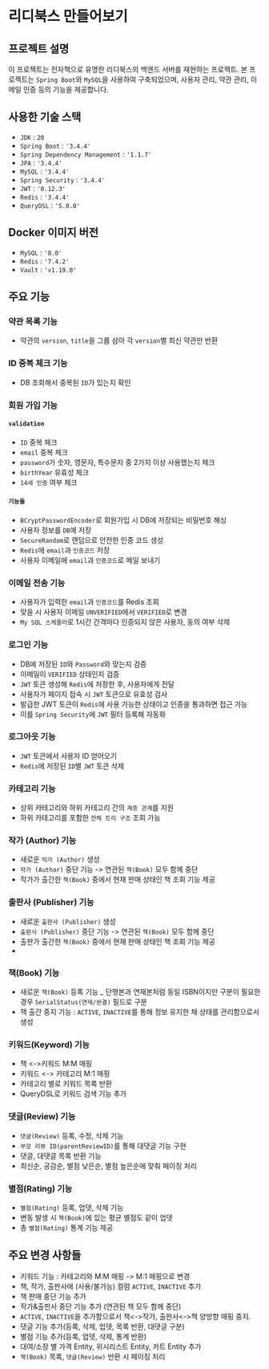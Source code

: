 # 리디북스 만들어보기

## 프로젝트 설명
이 프로젝트는 전자책으로 유명한 리디북스의 백엔드 서버를 재현하는 프로젝트.
본 프로젝트는 `Spring Boot`와 `MySQL`을 사용하여 구축되었으며, 사용자 관리, 약관 관리, 이메일 인증 등의 기능을 제공합니다.

## 사용한 기술 스택
- `JDK` :  `20`
- `Spring Boot` : `'3.4.4'`
- `Spring Dependency Management` :  `'1.1.7'`
- `JPA` : `'3.4.4'`
- `MySQL` : `'3.4.4'`
- `Spring Security` : `'3.4.4'`
- `JWT` : `'0.12.3'`
- `Redis` : `'3.4.4'`
- `QueryDSL` : `'5.0.0'`

## Docker 이미지 버전
- `MySQL` : `'8.0'`
- `Redis` : `'7.4.2'`
- `Vault` : `'v1.19.0'`

## 주요 기능
### 약관 목록 기능
-  약관의 `version`, `title`을 그룹 삼아 각 `version`별 최신 약관만 반환

### ID 중복 체크 기능
-  DB 조회해서 중복된 `ID`가 있는지 확인

### 회원 가입 기능
#### `validation`
- `ID` 중복 체크
- `email` 중복 체크
- `password`가 숫자, 영문자, 특수문자 중 2가지 이상 사용했는지 체크
- `birthYear` 유효성 체크
- `14세 인증` 여부 체크

#### `기능들`
- `BCryptPasswordEncoder`로 회원가입 시 DB에 저장되는 비밀번호 해싱
- 사용자 정보를 `DB`에 저장
- `SecureRandom`로 랜덤으로 안전한 인증 코드 생성
- `Redis`에 `email`과 `인증코드` 저장
- 사용자 이메일에 `email`과 `인증코드`로 메일 보내기

### 이메일 전송 기능
- 사용자가 입력한 `email`과 `인증코드`를 Redis 조회
- 맞을 시 사용자 이메일 `UNVERIFIED`에서 `VERIFIED`로 변경
- `My SQL 스케줄러`로 1시간 간격마다 인증되지 않은 사용자, 동의 여부 삭제

### 로그인 기능
- DB에 저장된 `ID`와 `Password`와 맞는지 검증
- 이메일이 `VERIFIED` 상태인지 검증
- `JWT` 토큰 생성해 `Redis`에 저장한 후, 사용자에게 전달
- 사용자가 페이지 접속 시 `JWT` 토큰으로 유효성 검사
- 발급한 JWT 토큰이 `Redis`에 사용 가능한 상태이고 인증을 통과하면 접근 가능
- 이를 `Spring Security`에 `JWT` 필터 등록해 자동화

### 로그아웃 기능
- `JWT` 토큰에서 사용자 ID 얻어오기
- `Redis`에 저장된 `ID`별 `JWT` 토큰 삭제

### 카테고리 기능
- 상위 카테고리와 하위 카테고리 간의 `계층 관계`를 지원
- 하위 카테고리를 포함한 `전체 트리 구조` 조회 가능

### 작가 (Author) 기능

- 새로운 `작가 (Author)` 생성
- `작가 (Author)` 중단 기능 -> 연관된 `책(Book)` 모두 함께 중단
- 작가가 출간한 `책(Book)` 중에서 현재 판매 상태인 책 조회 기능 제공

### 출판사 (Publisher) 기능

- 새로운 `출판사 (Publisher)` 생성
- `출판사 (Publisher)` 중단 기능 -> 연관된 `책(Book)` 모두 함께 중단
- 출판가 출간한 `책(Book)` 중에서 현재 판매 상태인 책 조회 기능 제공
- 
### 책(Book) 기능

- 새로운 `책(Book)` 등록 기능
_ 단행본과 연재본처럼 동일 ISBN이지만 구분이 필요한 경우 `SerialStatus(연재/완결)` 필드로 구분
- 책 출간 중지 기능 : `ACTIVE`, `INACTIVE`를 통해 정보 유지한 채 상태를 관리함으로서 생성

### 키워드(Keyword) 기능
- 책 <->키워드 M:M 매핑
- 키워드 <-> 카테고리 M:1 매핑
- 카테고리 별로 키워드 목록 반환
- QueryDSL로 키워드 검색 기능 추가

### 댓글(Review) 기능
- `댓글(Review)` 등록, 수정, 삭제 기능
- `부모 리뷰 ID(parentReviewID)`를 통해 대댓글 기능 구현
- 댓글, 대댓글 목록 반환 기능
- 최신순, 공감순, 별점 낮은순, 별점 높은순에 맞춰 페이징 처리

### 별점(Rating) 기능
- `별점(Rating)` 등록, 업뎃, 삭제 기능
- 변동 발생 시 `책(Book)`에 있는 평균 별점도 같이 업뎃 
- 총 `별점(Rating)` 통계 기능 제공

## 주요 변경 사항들
- 키워드 기능 : 카테고리와 M:M 매핑 -> M:1 매핑으로 변경
- 책, 작가, 출판사에 (사용/불가능) 컬럼 `ACTIVE`, `INACTIVE` 추가
- 책 판매 중단 기능 추가
- 작가&출판사 중단 기능 추가 (연관된 책 모두 함께 중단)
- `ACTIVE`, `INACTIVE`을 추가함으로서 책<->작가, 출판사<->책 양방향 매핑 중지.
- 댓글 기능 추가(등록, 삭제, 업뎃, 목록 반환, 대댓글 구분)
- 별점 기능 추가(등록, 업뎃, 삭제, 통계 반환)
- 대여/소장 별 가격 Entity, 위시리스트 Entity, 카트 Entity 추가
- `책(Book)` 목록, `댓글(Review)` 반환 시 페이징 처리